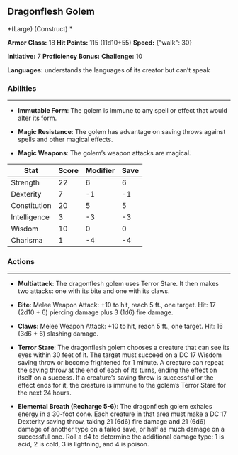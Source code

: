 ## Dragonflesh Golem
*(Large) (Construct) *

**Armor Class:** 18
**Hit Points:** 115 (11d10+55)
**Speed:** {"walk": 30}

**Initiative:** 7
**Proficiency Bonus:**
**Challenge:** 10

**Languages:** understands the languages of its creator but can’t speak

### Abilities
 --- 
- **Immutable Form**: The golem is immune to any spell or effect that would alter its form.

- **Magic Resistance**: The golem has advantage on saving throws against spells and other magical effects.

- **Magic Weapons**: The golem’s weapon attacks are magical.



| Stat | Score | Modifier | Save |
| ---- | ---- | ---- | ---- |
| Strength | 22 | 6 | 6 |
| Dexterity | 7 | -1 | -1 |
| Constitution | 20 | 5 | 5 |
| Intelligence | 3 | -3 | -3 |
| Wisdom | 10 | 0 | 0 |
| Charisma | 1 | -4 | -4 |

### Actions
 --- 
- **Multiattack**: The dragonflesh golem uses Terror Stare. It then makes two attacks: one with its bite and one with its claws.

- **Bite**: Melee Weapon Attack: +10 to hit, reach 5 ft., one target. Hit: 17 (2d10 + 6) piercing damage plus 3 (1d6) fire damage.

- **Claws**: Melee Weapon Attack: +10 to hit, reach 5 ft., one target. Hit: 16 (3d6 + 6) slashing damage.

- **Terror Stare**: The dragonflesh golem chooses a creature that can see its eyes within 30 feet of it. The target must succeed on a DC 17 Wisdom saving throw or become frightened for 1 minute. A creature can repeat the saving throw at the end of each of its turns, ending the effect on itself on a success. If a creature’s saving throw is successful or the effect ends for it, the creature is immune to the golem’s Terror Stare for the next 24 hours.

- **Elemental Breath (Recharge 5-6)**: The dragonflesh golem exhales energy in a 30-foot cone. Each creature in that area must make a DC 17 Dexterity saving throw, taking 21 (6d6) fire damage and 21 (6d6) damage of another type on a failed save, or half as much damage on a successful one. Roll a d4 to determine the additional damage type: 1 is acid, 2 is cold, 3 is lightning, and 4 is poison.

